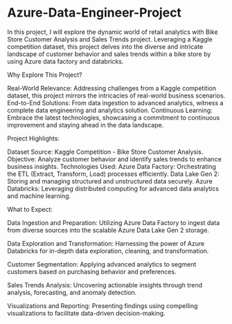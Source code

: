 # Azure-Data-Engineer-Project

In this project, I will explore the dynamic world of retail analytics with Bike Store Customer Analysis and Sales Trends project. Leveraging a Kaggle competition dataset, this project delves into the diverse and intricate landscape of customer behavior and sales trends within a bike store by using Azure data factory and databricks.

Why Explore This Project?

Real-World Relevance: Addressing challenges from a Kaggle competition dataset, this project mirrors the intricacies of real-world business scenarios. End-to-End Solutions: From data ingestion to advanced analytics, witness a complete data engineering and analytics solution. Continuous Learning: Embrace the latest technologies, showcasing a commitment to continuous improvement and staying ahead in the data landscape.

Project Highlights:

Dataset Source: Kaggle Competition - Bike Store Customer Analysis. Objective: Analyze customer behavior and identify sales trends to enhance business insights. Technologies Used: Azure Data Factory: Orchestrating the ETL (Extract, Transform, Load) processes efficiently. Data Lake Gen 2: Storing and managing structured and unstructured data securely. Azure Databricks: Leveraging distributed computing for advanced data analytics and machine learning.

What to Expect:

Data Ingestion and Preparation: Utilizing Azure Data Factory to ingest data from diverse sources into the scalable Azure Data Lake Gen 2 storage.

Data Exploration and Transformation: Harnessing the power of Azure Databricks for in-depth data exploration, cleaning, and transformation.

Customer Segmentation: Applying advanced analytics to segment customers based on purchasing behavior and preferences.

Sales Trends Analysis: Uncovering actionable insights through trend analysis, forecasting, and anomaly detection.

Visualizations and Reporting: Presenting findings using compelling visualizations to facilitate data-driven decision-making.
